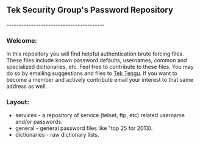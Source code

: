 <h2>Tek Security Group's Password Repository</h2>
----------------------------------------
<h3>Welcome:</h3>
<p>In this repository you will find helpful authentication brute forcing files. These files include known password defaults, usernames, common and specialized dictionaries, etc. Feel free to contribute to these files. You may do so by emailing suggestions and files to <a href="mailto:tektengu@teksecgrp.com?Subject=Password Repo" target="_top">
Tek Tengu</a>. If you want to become a member and actively contribute email your interest to that same address as well.</p>
<h3>Layout:</h3>
<ul>
<li>services - a repository of service (telnet, ftp, etc) related username and/or passwords.</li>
<li>general - general password files like "top 25 for 2013).</li>
<li>dictionaries - raw dictionary lists.</li>
</ul>
